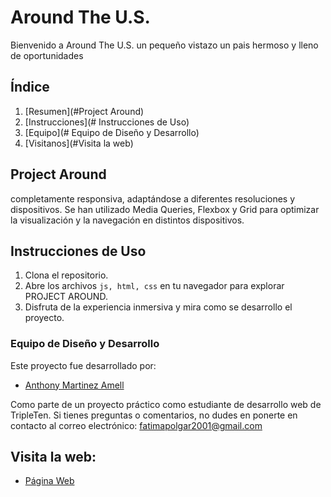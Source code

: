 # Around The U.S.

Bienvenido a Around The U.S. un pequeño vistazo un pais hermoso y lleno de oportunidades

## Índice

1. [Resumen](#Project Around)
2. [Instrucciones](# Instrucciones de Uso)
3. [Equipo](# Equipo de Diseño y Desarrollo)
4. [Visitanos](#Visita la web)

## Project Around

completamente responsiva, adaptándose a diferentes resoluciones y dispositivos. Se han utilizado Media Queries, Flexbox y Grid para optimizar la visualización y la navegación en distintos dispositivos.

## Instrucciones de Uso

1. Clona el repositorio.
2. Abre los archivos `js, html, css` en tu navegador para explorar PROJECT AROUND.
3. Disfruta de la experiencia inmersiva y mira como se desarrollo el proyecto.

### Equipo de Diseño y Desarrollo

Este proyecto fue desarrollado por:

- [Anthony Martinez Amell](https://github.com/devanthony92)

Como parte de un proyecto práctico como estudiante de desarrollo web de TripleTen. Si tienes preguntas o comentarios, no dudes en ponerte en contacto al correo electrónico: fatimapolgar2001@gmail.com

## Visita la web:

- [Página Web](https://devanthony92.github.io/web_project_around/)
